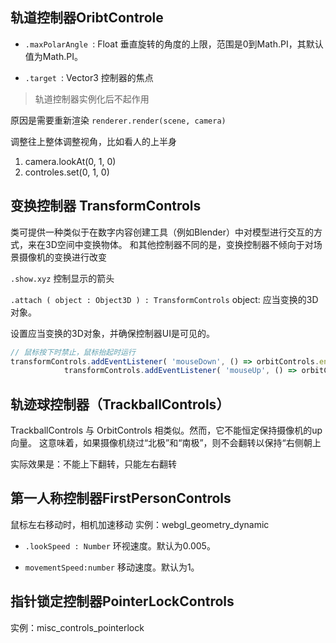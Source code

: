 ## 轨道控制器OribtControle

- `.maxPolarAngle `: Float
垂直旋转的角度的上限，范围是0到Math.PI，其默认值为Math.PI。

- `.target `: Vector3
控制器的焦点


> 轨道控制器实例化后不起作用

原因是需要重新渲染 `renderer.render(scene, camera)`


调整往上整体调整视角，比如看人的上半身
1. camera.lookAt(0, 1, 0)
2. controles.set(0, 1, 0)


## 变换控制器 TransformControls
类可提供一种类似于在数字内容创建工具（例如Blender）中对模型进行交互的方式，来在3D空间中变换物体。 和其他控制器不同的是，变换控制器不倾向于对场景摄像机的变换进行改变

`.show.xyz`
控制显示的箭头

`.attach ( object : Object3D ) : TransformControls`
object: 应当变换的3D对象。

设置应当变换的3D对象，并确保控制器UI是可见的。

```js
// 鼠标按下时禁止，鼠标抬起时运行
transformControls.addEventListener( 'mouseDown', () => orbitControls.enabled = false );
			transformControls.addEventListener( 'mouseUp', () => orbitControls.enabled = true );
```

## 轨迹球控制器（TrackballControls）
TrackballControls 与 OrbitControls 相类似。然而，它不能恒定保持摄像机的up向量。 这意味着，如果摄像机绕过“北极”和“南极”，则不会翻转以保持“右侧朝上

实际效果是：不能上下翻转，只能左右翻转


## 第一人称控制器FirstPersonControls
鼠标左右移动时，相机加速移动
实例：webgl_geometry_dynamic

- `.lookSpeed : Number`
环视速度。默认为0.005。

- `movementSpeed:number`
移动速度。默认为1。

## 指针锁定控制器PointerLockControls
实例：misc_controls_pointerlock
